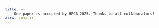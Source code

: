 ```yaml
---
title: >-
    One paper is accepted by HPCA 2025. Thanks to all collaborators!
date: 2024-11 
---
```


